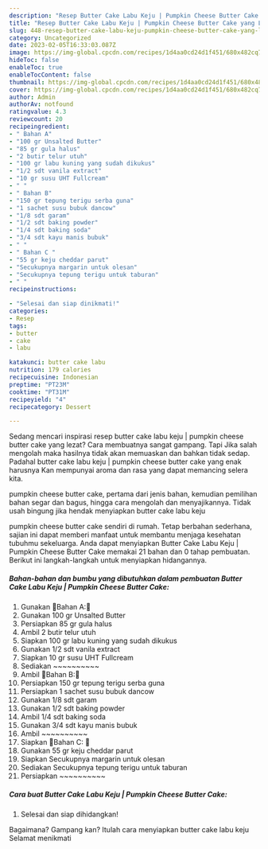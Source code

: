 ```yaml
---
description: "Resep Butter Cake Labu Keju | Pumpkin Cheese Butter Cake yang Lezat"
title: "Resep Butter Cake Labu Keju | Pumpkin Cheese Butter Cake yang Lezat"
slug: 448-resep-butter-cake-labu-keju-pumpkin-cheese-butter-cake-yang-lezat
category: Uncategorized
date: 2023-02-05T16:33:03.087Z
image: https://img-global.cpcdn.com/recipes/1d4aa0cd24d1f451/680x482cq70/butter-cake-labu-keju-pumpkin-cheese-butter-cake-foto-resep-utama.jpg
hideToc: false
enableToc: true
enableTocContent: false
thumbnail: https://img-global.cpcdn.com/recipes/1d4aa0cd24d1f451/680x482cq70/butter-cake-labu-keju-pumpkin-cheese-butter-cake-foto-resep-utama.jpg
cover: https://img-global.cpcdn.com/recipes/1d4aa0cd24d1f451/680x482cq70/butter-cake-labu-keju-pumpkin-cheese-butter-cake-foto-resep-utama.jpg
author: Admin
authorAv: notfound
ratingvalue: 4.3
reviewcount: 20
recipeingredient:
- " Bahan A"
- "100 gr Unsalted Butter"
- "85 gr gula halus"
- "2 butir telur utuh"
- "100 gr labu kuning yang sudah dikukus"
- "1/2 sdt vanila extract"
- "10 gr susu UHT Fullcream"
- " "
- " Bahan B"
- "150 gr tepung terigu serba guna"
- "1 sachet susu bubuk dancow"
- "1/8 sdt garam"
- "1/2 sdt baking powder"
- "1/4 sdt baking soda"
- "3/4 sdt kayu manis bubuk"
- " "
- " Bahan C "
- "55 gr keju cheddar parut"
- "Secukupnya margarin untuk olesan"
- "Secukupnya tepung terigu untuk taburan"
- " "
recipeinstructions:

- "Selesai dan siap dinikmati!"
categories:
- Resep
tags:
- butter
- cake
- labu

katakunci: butter cake labu 
nutrition: 179 calories
recipecuisine: Indonesian
preptime: "PT23M"
cooktime: "PT31M"
recipeyield: "4"
recipecategory: Dessert

---
```



Sedang mencari inspirasi resep butter cake labu keju | pumpkin cheese butter cake yang lezat? Cara membuatnya sangat gampang. Tapi Jika salah mengolah maka hasilnya tidak akan memuaskan dan bahkan tidak sedap. Padahal butter cake labu keju | pumpkin cheese butter cake yang enak harusnya Kan mempunyai aroma dan rasa yang dapat memancing selera kita.

 pumpkin cheese butter cake, pertama dari jenis bahan, kemudian pemilihan bahan segar dan bagus, hingga cara mengolah dan menyajikannya. Tidak usah bingung jika hendak menyiapkan butter cake labu keju 

 pumpkin cheese butter cake sendiri di rumah. Tetap berbahan sederhana, sajian ini dapat memberi manfaat untuk membantu menjaga kesehatan tubuhmu sekeluarga. Anda dapat menyiapkan Butter Cake Labu Keju | Pumpkin Cheese Butter Cake memakai 21 bahan dan 0 tahap pembuatan. Berikut ini langkah-langkah untuk menyiapkan hidangannya.

<!--inarticleads1-->

##### Bahan-bahan dan bumbu yang dibutuhkan dalam pembuatan Butter Cake Labu Keju | Pumpkin Cheese Butter Cake:

1. Gunakan  🌻Bahan A:🌻
1. Gunakan 100 gr Unsalted Butter
1. Persiapkan 85 gr gula halus
1. Ambil 2 butir telur utuh
1. Siapkan 100 gr labu kuning yang sudah dikukus
1. Gunakan 1/2 sdt vanila extract
1. Siapkan 10 gr susu UHT Fullcream
1. Sediakan  ~~~~~~~~~~
1. Ambil  🌻Bahan B:🌻
1. Persiapkan 150 gr tepung terigu serba guna
1. Persiapkan 1 sachet susu bubuk dancow
1. Gunakan 1/8 sdt garam
1. Gunakan 1/2 sdt baking powder
1. Ambil 1/4 sdt baking soda
1. Gunakan 3/4 sdt kayu manis bubuk
1. Ambil  ~~~~~~~~~~
1. Siapkan  🌻Bahan C: 🌻
1. Gunakan 55 gr keju cheddar parut
1. Siapkan Secukupnya margarin untuk olesan
1. Sediakan Secukupnya tepung terigu untuk taburan
1. Persiapkan  ~~~~~~~~~~




<!--inarticleads2-->

##### Cara buat Butter Cake Labu Keju | Pumpkin Cheese Butter Cake:


1. Selesai dan siap dihidangkan!



Bagaimana? Gampang kan? Itulah cara menyiapkan butter cake labu keju  Selamat menikmati
